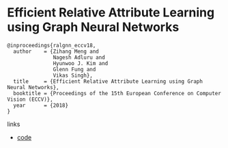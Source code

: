 # Efficient Relative Attribute Learning using Graph Neural Networks

```
@inproceedings{ralgnn_eccv18,
  author    = {Zihang Meng and
               Nagesh Adluru and
               Hyunwoo J. Kim and
               Glenn Fung and
               Vikas Singh},
  title     = {Efficient Relative Attribute Learning using Graph Neural Networks},
  booktitle = {Proceedings of the 15th European Conference on Computer Vision (ECCV)},
  year      = {2018}
}
```

links
- [code](https://github.com/zihangm/RAL_GNN)
